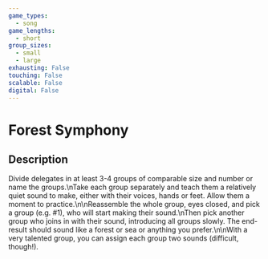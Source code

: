 ```yaml
---
game_types:
  - song
game_lengths:
  - short
group_sizes:
  - small
  - large
exhausting: False
touching: False
scalable: False
digital: False
---
```

# Forest Symphony

## Description
Divide delegates in at least 3-4 groups of comparable size and number or name the groups.\nTake each group separately and teach them a relatively quiet sound to make, either with their voices, hands or feet. Allow them a moment to practice.\n\nReassemble the whole group, eyes closed, and pick a group (e.g. #1), who will start making their sound.\nThen pick another group who joins in with their sound, introducing all groups slowly. The end-result should sound like a forest or sea or anything you prefer.\n\nWith a very talented group, you can assign each group two sounds (difficult, though!).
